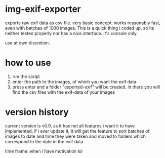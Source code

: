 # img-exif-exporter
exports raw exif data as csv file. very basic concept. works reasonably fast, even with batches of 1000 images.
This is a quick thing i coded up, so its neither tested properly nor has a nice interface. it's console only.

use at own discretion.

# how to use

1. run the script
2. enter the path to the images, of which you want the exif data
3. press enter and a folder "exported-exif" will be created. In there you will find the csv files with the exif-data of your images

# version history
current version is v0.9, as it has not all features i want it to have implemented. if i ever update it, it will get the feature to sort batches of images to date and time they were taken and moved to folders which correspond to the date in the exif data

time frame: when i have motivation lol
